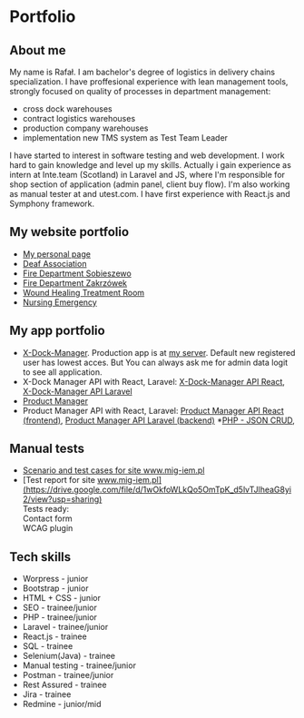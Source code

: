 # Portfolio
## About me
My name is Rafał. I am bachelor's degree of logistics in delivery chains specialization. I have proffesional experience with lean management tools, strongly focused on quality of processes in department management:
* cross dock warehouses
* contract logistics warehouses
* production company warehouses
* implementation new TMS system as Test Team Leader

I have started to interest in software testing and web development. I work hard to gain knowledge and level up my skills. Actually i gain experience as intern at Inte.team (Scotland) in Laravel and JS, where I'm responsible for shop section of application (admin panel, client buy flow). I'm also working as manual tester at and utest.com. I have first experience with React.js and Symphony framework.

## My website portfolio
* [My personal page](http://www.rkendtoend.pl)
* [Deaf Association](http://www.mig-iem.pl)
* [Fire Department Sobieszewo](https://www.ospsobieszewo.pl/)
* [Fire Department Zakrzówek](https://www.ospzakrzowek.ovh/)
* [Wound Healing Treatment Room](http://www.leczenierangdansk.pl)
* [Nursing Emergency](https://www.kroplowkawdomu.pl/)

## My app portfolio
* [X-Dock-Manager](https://github.com/RKEndToEnd/x-dock-manager). Production app is at [my server](https://www.rkendtoend.pl/xdockmanager/public/login). Default new registered user has lowest acces. But You can always ask me for admin data logit to see all application.
* X-Dock Manager API with React, Laravel:
  [X-Dock-Manager API React](https://github.com/RKEndToEnd/x-dock-manager-api-react), [X-Dock-Manager API Laravel](https://github.com/RKEndToEnd/x-dock-manager-api-laravel)
* [Product Manager](https://github.com/RKEndToEnd/product-manager)
* Product Manager API with React, Laravel:
 [Product Manager API React (frontend)](https://github.com/RKEndToEnd/Product-Manager-API-React), [Product Manager API Laravel (backend)](https://github.com/RKEndToEnd/Product-Manager-API-Laravel)
*[PHP - JSON CRUD](https://github.com/RKEndToEnd/PHP-Json-users-table), 

## Manual tests
* [Scenario and test cases for site www.mig-iem.pl ](https://drive.google.com/file/d/1hnx3exwZC58aLaufFeJS21nDF0yytx-t/view?usp=sharing)  
* [Test report for site www.mig-iem.pl](https://drive.google.com/file/d/1wOkfoWLkQo5OmTpK_d5lvTJlheaG8yi2/view?usp=sharing)    
Tests ready:  
Contact form  
WCAG plugin

## Tech skills
* Worpress - junior
* Bootstrap - junior
* HTML + CSS - junior
* SEO - trainee/junior
* PHP - trainee/junior
* Laravel - trainee/junior
* React.js - trainee
* SQL - trainee
* Selenium(Java) - trainee
* Manual testing - trainee/junior
* Postman - trainee/junior
* Rest Assured - trainee
* Jira - trainee
* Redmine - junior/mid
